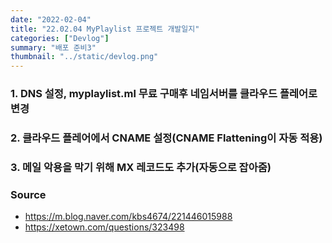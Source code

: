 ```yaml
---
date: "2022-02-04"
title: "22.02.04 MyPlaylist 프로젝트 개발일지"
categories: ["Devlog"]
summary: "배포 준비3"
thumbnail: "../static/devlog.png"
---
```


### 1. DNS 설정, myplaylist.ml 무료 구매후 네임서버를 클라우드 플레어로 변경

### 2. 클라우드 플레어에서 CNAME 설정(CNAME Flattening이 자동 적용)

### 3. 메일 악용을 막기 위해 MX 레코드도 추가(자동으로 잡아줌)

### Source

- https://m.blog.naver.com/kbs4674/221446015988
- https://xetown.com/questions/323498
